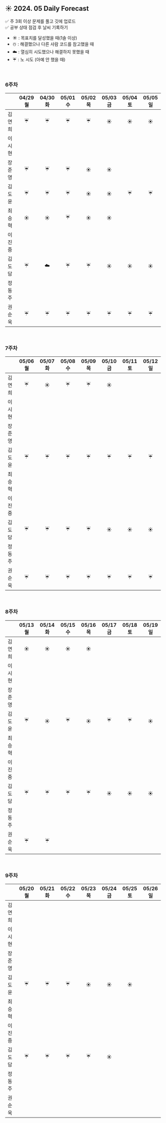 ## ☀️ 2024. 05 Daily Forecast

✅ 주 3회 이상 문제를 풀고 깃에 업로드    
✅ 공부 상태 점검 후 날씨 기록하기 
- ☀️ : 목표치를 달성했을 때(1솔 이상)
- ☃️ : 해결했으나 다른 사람 코드를 참고했을 때
- ☁️ : 열심히 시도했으나 해결하지 못했을 때
- ☔ : 노 시도 (아예 안 했을 때)

<br>

### 6주차

  
|      | 04/29 월 | 04/30 화 | 05/01 수 | 05/02 목 | 05/03 금 | 05/04 토 | 05/05 일 |
|------|:-----:|:-----:|:-----:|:-----:|:-----:|:-----:|:-----:|
| 김연희 |☔|☔|☔|☔|☀️|☀️|☀️|
| 이시현 ||||||||
| 장준영 |☔|☔|☔|☀️|☀️|||
| 김도윤 |☔|☔|☔|☀️|☀️|☔|☔|
| 최승혁 |☀️|☀️|☔|☀️|☀️|||
| 이진중 ||||||||
| 김도담 |☔|☁️|☔|☔|☀️|☀️|☀️|
| 정동주 ||||||||
| 권순욱 |☔|☔|☔|☔|☔|☔|☔|

<br>

### 7주차

  
|      | 05/06 월 | 05/07 화 | 05/08 수 | 05/09 목 | 05/10 금 | 05/11 토 | 05/12 일 |
|------|:-----:|:-----:|:-----:|:-----:|:-----:|:-----:|:-----:|
| 김연희 |☔|☀️|☔|☔|☀️|||
| 이시현 ||||||||
| 장준영 ||||||||
| 김도윤 |☔|☔|☔|☔|☔|☔|☔|
| 최승혁 ||||||||
| 이진중 ||||||||
| 김도담 |☔|☔|☔|☔|☀️|☀️|☀️|
| 정동주 ||||||||
| 권순욱 |☔|☔|☔|☔|☔|☔|☔|

<br>

### 8주차

  
|      | 05/13 월 | 05/14 화 | 05/15 수 | 05/16 목 | 05/17 금 | 05/18 토 | 05/19 일 |
|------|:-----:|:-----:|:-----:|:-----:|:-----:|:-----:|:-----:|
| 김연희 |☀️|☀️|☀️|☀️||||
| 이시현 ||||||||
| 장준영 ||||||||
| 김도윤 |☔|☀️|☔|☀️|☔|☔|☀️|
| 최승혁 ||||||||
| 이진중 ||||||||
| 김도담 |☔|☔|☔|☔|☀️|☀️|☀️|
| 정동주 ||||||||
| 권순욱 |☔|☔||||||
<br>

### 9주차

  
|      | 05/20 월 | 05/21 화 | 05/22 수 | 05/23 목 | 05/24 금 | 05/25 토 | 05/26 일 |
|------|:-----:|:-----:|:-----:|:-----:|:-----:|:-----:|:-----:|
| 김연희 ||||||||
| 이시현 ||||||||
| 장준영 ||||||||
| 김도윤 |☔|☔|☔|☀️|☀️|☀️||
| 최승혁 ||||||||
| 이진중 ||||||||
| 김도담 |☔|☔|☔|☔|☀️|||
| 정동주 ||||||||
| 권순욱 ||||||||
